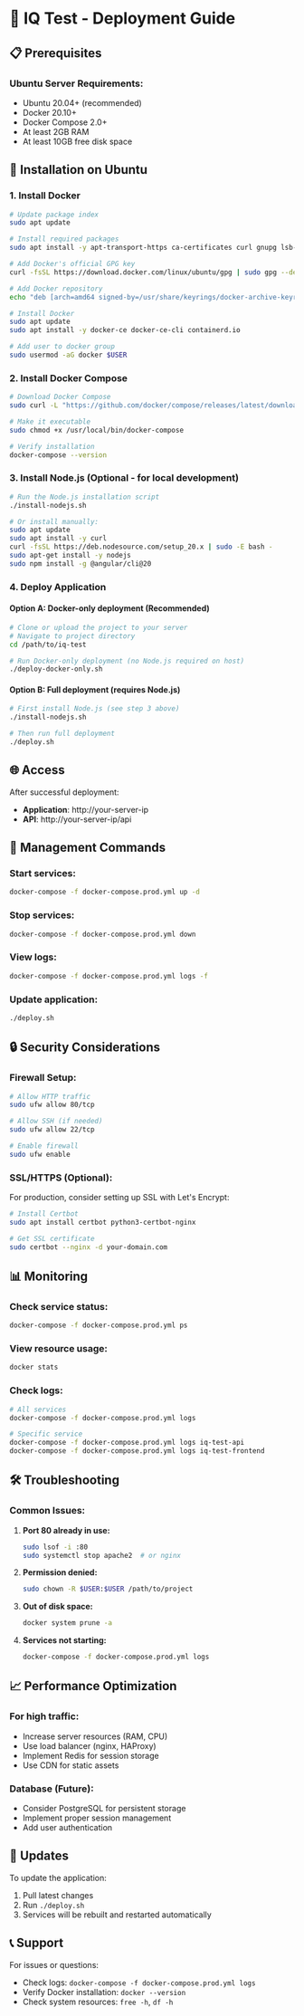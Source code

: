 # 🚀 IQ Test - Deployment Guide

## 📋 Prerequisites

### Ubuntu Server Requirements:
- Ubuntu 20.04+ (recommended)
- Docker 20.10+
- Docker Compose 2.0+
- At least 2GB RAM
- At least 10GB free disk space

## 🔧 Installation on Ubuntu

### 1. Install Docker
```bash
# Update package index
sudo apt update

# Install required packages
sudo apt install -y apt-transport-https ca-certificates curl gnupg lsb-release

# Add Docker's official GPG key
curl -fsSL https://download.docker.com/linux/ubuntu/gpg | sudo gpg --dearmor -o /usr/share/keyrings/docker-archive-keyring.gpg

# Add Docker repository
echo "deb [arch=amd64 signed-by=/usr/share/keyrings/docker-archive-keyring.gpg] https://download.docker.com/linux/ubuntu $(lsb_release -cs) stable" | sudo tee /etc/apt/sources.list.d/docker.list > /dev/null

# Install Docker
sudo apt update
sudo apt install -y docker-ce docker-ce-cli containerd.io

# Add user to docker group
sudo usermod -aG docker $USER
```

### 2. Install Docker Compose
```bash
# Download Docker Compose
sudo curl -L "https://github.com/docker/compose/releases/latest/download/docker-compose-$(uname -s)-$(uname -m)" -o /usr/local/bin/docker-compose

# Make it executable
sudo chmod +x /usr/local/bin/docker-compose

# Verify installation
docker-compose --version
```

### 3. Install Node.js (Optional - for local development)
```bash
# Run the Node.js installation script
./install-nodejs.sh

# Or install manually:
sudo apt update
sudo apt install -y curl
curl -fsSL https://deb.nodesource.com/setup_20.x | sudo -E bash -
sudo apt-get install -y nodejs
sudo npm install -g @angular/cli@20
```

### 4. Deploy Application

#### Option A: Docker-only deployment (Recommended)
```bash
# Clone or upload the project to your server
# Navigate to project directory
cd /path/to/iq-test

# Run Docker-only deployment (no Node.js required on host)
./deploy-docker-only.sh
```

#### Option B: Full deployment (requires Node.js)
```bash
# First install Node.js (see step 3 above)
./install-nodejs.sh

# Then run full deployment
./deploy.sh
```

## 🌐 Access

After successful deployment:
- **Application**: http://your-server-ip
- **API**: http://your-server-ip/api

## 🔧 Management Commands

### Start services:
```bash
docker-compose -f docker-compose.prod.yml up -d
```

### Stop services:
```bash
docker-compose -f docker-compose.prod.yml down
```

### View logs:
```bash
docker-compose -f docker-compose.prod.yml logs -f
```

### Update application:
```bash
./deploy.sh
```

## 🔒 Security Considerations

### Firewall Setup:
```bash
# Allow HTTP traffic
sudo ufw allow 80/tcp

# Allow SSH (if needed)
sudo ufw allow 22/tcp

# Enable firewall
sudo ufw enable
```

### SSL/HTTPS (Optional):
For production, consider setting up SSL with Let's Encrypt:
```bash
# Install Certbot
sudo apt install certbot python3-certbot-nginx

# Get SSL certificate
sudo certbot --nginx -d your-domain.com
```

## 📊 Monitoring

### Check service status:
```bash
docker-compose -f docker-compose.prod.yml ps
```

### View resource usage:
```bash
docker stats
```

### Check logs:
```bash
# All services
docker-compose -f docker-compose.prod.yml logs

# Specific service
docker-compose -f docker-compose.prod.yml logs iq-test-api
docker-compose -f docker-compose.prod.yml logs iq-test-frontend
```

## 🛠️ Troubleshooting

### Common Issues:

1. **Port 80 already in use:**
   ```bash
   sudo lsof -i :80
   sudo systemctl stop apache2  # or nginx
   ```

2. **Permission denied:**
   ```bash
   sudo chown -R $USER:$USER /path/to/project
   ```

3. **Out of disk space:**
   ```bash
   docker system prune -a
   ```

4. **Services not starting:**
   ```bash
   docker-compose -f docker-compose.prod.yml logs
   ```

## 📈 Performance Optimization

### For high traffic:
- Increase server resources (RAM, CPU)
- Use load balancer (nginx, HAProxy)
- Implement Redis for session storage
- Use CDN for static assets

### Database (Future):
- Consider PostgreSQL for persistent storage
- Implement proper session management
- Add user authentication

## 🔄 Updates

To update the application:
1. Pull latest changes
2. Run `./deploy.sh`
3. Services will be rebuilt and restarted automatically

## 📞 Support

For issues or questions:
- Check logs: `docker-compose -f docker-compose.prod.yml logs`
- Verify Docker installation: `docker --version`
- Check system resources: `free -h`, `df -h`
